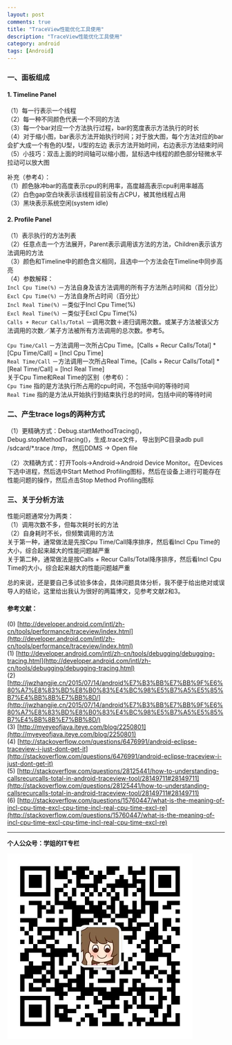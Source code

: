 ```yaml
---
layout: post
comments: true
title: "TraceView性能优化工具使用"
description: "TraceView性能优化工具使用"
category: android
tags: [Android]
---
```


### 一、面板组成

#### 1. Timeline Panel

（1）每一行表示一个线程    
（2）每一种不同颜色代表一个不同的方法    
（3）每一个bar对应一个方法执行过程，bar的宽度表示方法执行的时长    
（4）对于缩小图，bar表示方法开始执行时间；对于放大图，每个方法对应的bar会扩大成一个有色的U型，U型的左边  表示方法开始时间，右边表示方法结束时间    
（5）小技巧：双击上面的时间轴可以缩小图，鼠标选中线程的颜色部分轻微水平拉动可以放大图    

补充（参考4）：    
（1）颜色脉冲bar的高度表示cpu的利用率，高度越高表示cpu利用率越高    
（2）白色gap空白块表示该线程目前没有占CPU，被其他线程占用    
（3）黑块表示系统空闲(system idle)    

#### 2. Profile Panel

（1）表示执行的方法列表    
（2）任意点击一个方法展开，Parent表示调用该方法的方法，Children表示该方法调用的方法    
（3）颜色和Timeline中的颜色含义相同，且选中一个方法会在Timeline中同步高亮    
（4）参数解释：    
`Incl Cpu Time(%)` －方法自身及该方法调用的所有子方法所占时间和（百分比）    
`Excl Cpu Time(%)` －方法自身所占时间（百分比）    
`Incl Real Time(%)` －类似于Incl Cpu Time(%)    
`Excl Real Time(%)` －类似于Excl Cpu Time(%)    
`Calls + Recur Calls/Total` －调用次数＋递归调用次数。或某子方法被该父方法调用的次数／某子方法被所有方法调用的总次数。参考5。    

`Cpu Time/Call` －方法调用一次所占Cpu Time。[Calls + Recur Calls/Total] * [Cpu Time/Call] = [Incl Cpu Time]    
`Real Time/Call` －方法调用一次所占Real Time。[Calls + Recur Calls/Total] * [Real Time/Call] = [Incl Real Time]    
关于Cpu Time和Real Time的区别（参考6）：    
`Cpu Time` 指的是方法执行所占用的cpu时间，不包括中间的等待时间    
`Real Time` 指的是方法从开始执行到结束执行总的时间，包括中间的等待时间    

### 二、产生trace logs的两种方式

（1）更精确方式：Debug.startMethodTracing()，Debug.stopMethodTracing()，生成.trace文件，
         导出到PC目录adb pull /sdcard/*.trace /tmp， 然后DDMS -> Open file
         
（2）次精确方式：打开Tools->Android->Android Device Monitor。在Devices下选中进程，然后选中Start Method Profiling图标，然后在设备上进行可能存在性能问题的操作，然后点击Stop Method Profiling图标

### 三、关于分析方法

性能问题通常分为两类：    
（1）调用次数不多，但每次耗时长的方法    
（2）自身耗时不长，但频繁调用的方法    
关于第一种，通常做法是先按Cpu Time/Call降序排序，然后看Incl Cpu Time的大小，综合起来越大的性能问题越严重    
关于第二种，通常做法是按Calls + Recur Calls/Total降序排序，然后看Incl Cpu Time的大小，综合起来越大的性能问题越严重    

总的来说，还是要自己多试验多体会，具体问题具体分析，我不便于给出绝对或误导人的结论，这里给出我认为很好的两篇博文，见参考文献2和3。    

#### 参考文献：
(0) [http://developer.android.com/intl/zh-cn/tools/performance/traceview/index.html](http://developer.android.com/intl/zh-cn/tools/performance/traceview/index.html)    
(1) [http://developer.android.com/intl/zh-cn/tools/debugging/debugging-tracing.html](http://developer.android.com/intl/zh-cn/tools/debugging/debugging-tracing.html)    
(2) [http://jwzhangjie.cn/2015/07/14/android%E7%B3%BB%E7%BB%9F%E6%80%A7%E8%83%BD%E8%B0%83%E4%BC%98%E5%B7%A5%E5%85%B7%E4%BB%8B%E7%BB%8D/](http://jwzhangjie.cn/2015/07/14/android%E7%B3%BB%E7%BB%9F%E6%80%A7%E8%83%BD%E8%B0%83%E4%BC%98%E5%B7%A5%E5%85%B7%E4%BB%8B%E7%BB%8D/)    
(3) [http://myeyeofjava.iteye.com/blog/2250801](http://myeyeofjava.iteye.com/blog/2250801)    
(4) [http://stackoverflow.com/questions/6476991/android-eclipse-traceview-i-just-dont-get-it](http://stackoverflow.com/questions/6476991/android-eclipse-traceview-i-just-dont-get-it)    
(5) [http://stackoverflow.com/questions/28125441/how-to-understanding-callsrecurcalls-total-in-android-traceview-tool/28149711#28149711](http://stackoverflow.com/questions/28125441/how-to-understanding-callsrecurcalls-total-in-android-traceview-tool/28149711#28149711)    
(6) [http://stackoverflow.com/questions/15760447/what-is-the-meaning-of-incl-cpu-time-excl-cpu-time-incl-real-cpu-time-excl-re](http://stackoverflow.com/questions/15760447/what-is-the-meaning-of-incl-cpu-time-excl-cpu-time-incl-real-cpu-time-excl-re)

------------------------------------

**个人公众号：学姐的IT专栏**

![学姐的IT专栏](/images/qrcode_for_gh_771805c73e44_430.jpg)


